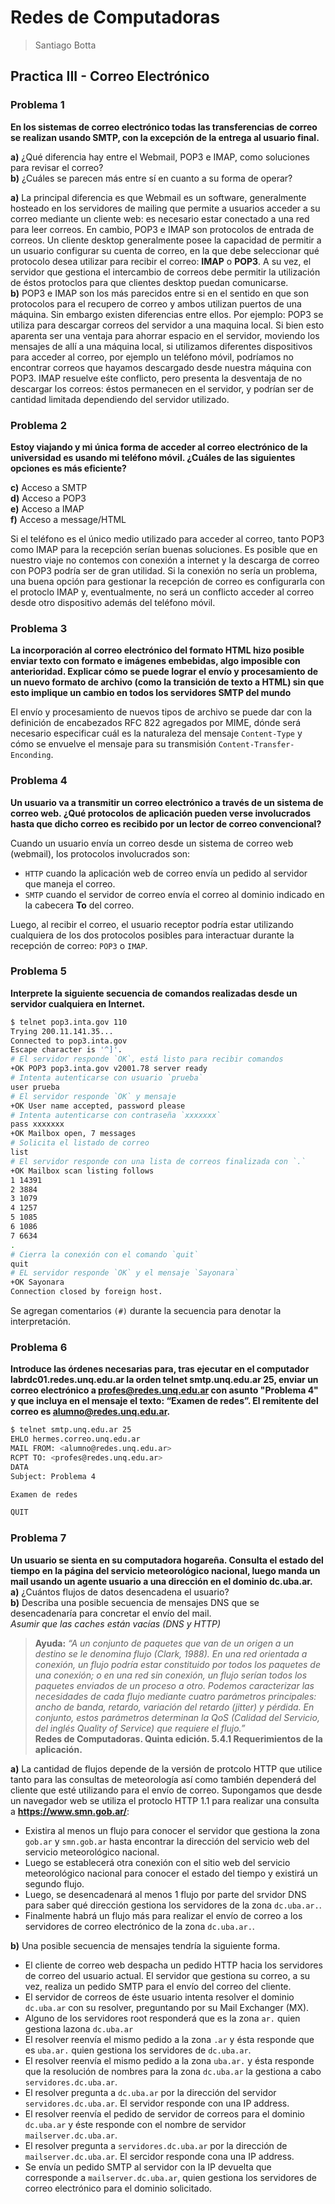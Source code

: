 # Redes de Computadoras

> Santiago Botta

## Practica III - Correo Electrónico

### Problema 1

**En los sistemas de correo electrónico todas las transferencias de correo se realizan usando SMTP, con la excepción de la entrega al usuario final.**

**a)** ¿Qué diferencia hay entre el Webmail, POP3 e IMAP, como soluciones para revisar el correo?  
**b)** ¿Cuáles se parecen más entre sí en cuanto a su forma de operar?  

**a)** La principal diferencia es que Webmail es un software, generalmente hosteado en los servidores de mailing que permite a usuarios acceder a su correo mediante un cliente web: es necesario estar conectado a una red para leer correos. En cambio, POP3 e IMAP son protocolos de entrada de correos. Un cliente desktop generalmente posee la capacidad de permitir a un usuario configurar su cuenta de correo, en la que debe seleccionar qué protocolo desea utilizar para recibir el correo: **IMAP** o **POP3**. A su vez, el servidor que gestiona el intercambio de correos debe permitir la utilización de éstos protoclos para que clientes desktop puedan comunicarse.  
**b)** POP3 e IMAP son los más parecidos entre si en el sentido en que son protocolos para el recupero de correo y ambos utilizan puertos de una máquina. Sin embargo existen diferencias entre ellos. Por ejemplo: POP3 se utiliza para descargar correos del servidor a una maquina local. Si bien esto aparenta ser una ventaja para ahorrar espacio en el servidor, moviendo los mensajes de allí a una máquina local, si utilizamos diferentes dispositivos para acceder al correo, por ejemplo un teléfono móvil, podríamos no encontrar correos que hayamos descargado desde nuestra máquina con POP3. IMAP resuelve eśte conflicto, pero presenta la desventaja de no descargar los correos: éstos permanecen en el servidor, y podrían ser de cantidad limitada dependiendo del servidor utilizado.


### Problema 2

**Estoy viajando y mi única forma de acceder al correo electrónico de la universidad es usando mi teléfono móvil. ¿Cuáles de las siguientes opciones es más eficiente?**

**c)** Acceso a SMTP  
**d)** Acceso a POP3  
**e)** Acceso a IMAP  
**f)** Acceso a message/HTML  

Si el teléfono es el único medio utilizado para acceder al correo, tanto POP3 como IMAP para la recepción serían buenas soluciones. Es posible que en nuestro viaje no contemos con conexión a internet y la descarga de correo con POP3 podría ser de gran utilidad. Si la conexión no sería un problema, una buena opción para gestionar la recepción de correo es configurarla con el protoclo IMAP y, eventualmente, no será un conflicto acceder al correo desde otro dispositivo además del teléfono móvil.


### Problema 3

**La incorporación al correo electrónico del formato HTML hizo posible enviar texto con formato e imágenes embebidas, algo imposible con anterioridad. Explicar cómo se puede lograr el envío y procesamiento de un nuevo formato de archivo (como la transición de texto a HTML) sin que esto implique un cambio en todos los servidores SMTP del mundo**

El envío y procesamiento de nuevos tipos de archivo se puede dar con la definición de encabezados RFC 822 agregados por MIME, dónde será necesario especificar cuál es la naturaleza del mensaje `Content-Type` y cómo se envuelve el mensaje para su transmisión `Content-Transfer-Enconding`.


### Problema 4

**Un usuario va a transmitir un correo electrónico a través de un sistema de correo web. ¿Qué protocolos de aplicación pueden verse involucrados hasta que dicho correo es recibido por un lector de correo convencional?**

Cuando un usuario envía un correo desde un sistema de correo web (webmail), los protocolos involucrados son:
+   `HTTP` cuando la aplicación web de correo envía un pedido al servidor que maneja el correo.
+   `SMTP` cuando el servidor de correo envía el correo al dominio indicado en la cabecera **To** del correo.

Luego, al recibir el correo, el usuario receptor podría estar utilizando cualquiera de los dos protocolos posibles para interactuar durante la recepción de correo: `POP3` o `IMAP`.

### Problema 5

**Interprete la siguiente secuencia de comandos realizadas desde un servidor cualquiera en Internet.**

```bash
$ telnet pop3.inta.gov 110
Trying 200.11.141.35...
Connected to pop3.inta.gov
Escape character is '^]'.
# El servidor responde `OK`, está listo para recibir comandos
+OK POP3 pop3.inta.gov v2001.78 server ready
# Intenta autenticarse con usuario `prueba`
user prueba
# El servidor responde `OK` y mensaje
+OK User name accepted, password please
# Intenta autenticarse con contraseña `xxxxxxx`
pass xxxxxxx
+OK Mailbox open, 7 messages
# Solicita el listado de correo
list
# El servidor responde con una lista de correos finalizada con `.`
+OK Mailbox scan listing follows
1 14391
2 3884
3 1079
4 1257
5 1085
6 1086
7 6634
.
# Cierra la conexión con el comando `quit`
quit
# EL servidor responde `OK` y el mensaje `Sayonara`
+OK Sayonara
Connection closed by foreign host.
```

Se agregan comentarios `(#)` durante la secuencia para denotar la interpretación.


### Problema 6

**Introduce las órdenes necesarias para, tras ejecutar en el computador labrdc01.redes.unq.edu.ar la orden telnet smtp.unq.edu.ar 25, enviar un correo electrónico a profes@redes.unq.edu.ar con asunto "Problema 4" y que incluya en el mensaje el texto: “Examen de redes”. El remitente del correo es alumno@redes.unq.edu.ar.**

```bash
$ telnet smtp.unq.edu.ar 25
EHLO hermes.correo.unq.edu.ar
MAIL FROM: <alumno@redes.unq.edu.ar>
RCPT TO: <profes@redes.unq.edu.ar>
DATA
Subject: Problema 4

Examen de redes

QUIT
```


### Problema 7

**Un usuario se sienta en su computadora hogareña. Consulta el estado del tiempo en la página del servicio meteorológico nacional, luego manda un mail usando un agente usuario a una dirección en el dominio dc.uba.ar.**  
**a)** ¿Cuántos flujos de datos desencadena el usuario?  
**b)** Describa una posible secuencia de mensajes DNS que se desencadenaría para concretar el envío del mail.  
*Asumir que las caches están vacías (DNS y HTTP)*


> **Ayuda:** *“A un conjunto de paquetes que van de un origen a un destino se le denomina flujo (Clark, 1988). En una red orientada a conexión, un flujo podría estar constituido por todos los paquetes de una conexión; o en una red sin conexión, un flujo serían todos los paquetes enviados de un proceso a otro. Podemos caracterizar las necesidades de cada flujo mediante cuatro parámetros principales: ancho de banda, retardo, variación del retardo (jitter) y pérdida. En conjunto, estos parámetros determinan la QoS (Calidad del Servicio, del inglés Quality of Service) que requiere el flujo.”*  
> **Redes de Computadoras. Quinta edición. 5.4.1 Requerimientos de la aplicación.**


**a)** La cantidad de flujos depende de la versión de protcolo HTTP que utilice tanto para las consultas de meteorología así como también dependerá del cliente que esté utilizando para el envío de correo. Supongamos que desde un navegador web se utiliza el protoclo HTTP 1.1 para realizar una consulta a **https://www.smn.gob.ar/**:
+   Existira al menos un flujo para conocer el servidor que gestiona la zona `gob.ar` y `smn.gob.ar` hasta encontrar la dirección del servicio web del servicio meteorológico nacional.
+   Luego se establecerá otra conexión con el sitio web del servicio meteorológico nacional para conocer el estado del tiempo y existirá un segundo flujo.
+   Luego, se desencadenará al menos 1 flujo por parte del srvidor DNS para saber qué dirección gestiona los servidores de la zona `dc.uba.ar.`.
+   Finalmente habrá un flujo más para realizar el envío de correo a los servidores de correo electrónico de la zona `dc.uba.ar.`.

**b)** Una posible secuencia de mensajes tendría la siguiente forma.

+   El cliente de correo web despacha un pedido HTTP hacia los servidores de correo del usuario actual. El servidor que gestiona su correo, a su vez, realiza un pedido SMTP para el envío del correo del cliente.
+   El servidor de correos de éste usuario intenta resolver el dominio `dc.uba.ar` con su resolver, preguntando por su Mail Exchanger (MX).
+   Alguno de los servidores root responderá que es la zona `ar.` quien gestiona lazona `dc.uba.ar`
+   El resolver reenvía el mismo pedido a la zona `.ar` y ésta responde que es `uba.ar.` quien gestiona los servidores de `dc.uba.ar`.
+   El resolver reenvía el mismo pedido a la zona `uba.ar.` y ésta responde que la resolución de nombres para la zona `dc.uba.ar` la gestiona a cabo `servidores.dc.uba.ar`.
+   El resolver pregunta a `dc.uba.ar` por la dirección del servidor `servidores.dc.uba.ar`. El servidor responde con una IP address.
+   El resolver reenvía el pedido de servidor de correos para el dominio `dc.uba.ar` y éste responde con el nombre de servidor `mailserver.dc.uba.ar`.
+   El resolver pregunta a `servidores.dc.uba.ar` por la dirección de `mailserver.dc.uba.ar`. El sercidor responde cona una IP address.
+   Se envía un pedido SMTP al servidor con la IP devuelta que corresponde a `mailserver.dc.uba.ar`, quien gestiona los servidores de correo electrónico para el dominio solicitado.
